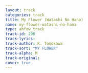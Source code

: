 ```yaml
---
layout: track
categories: track
title: My Flower (Watashi No Hana)
name: my-flower-watashi-no-hana
type: ahfow_track
track-id: 296
track-lyrics: 
track-author: K. Tomokawa
track-sort: "MY FLOWER"
track-alpha: M
track-original: 
cover: true
---
```


